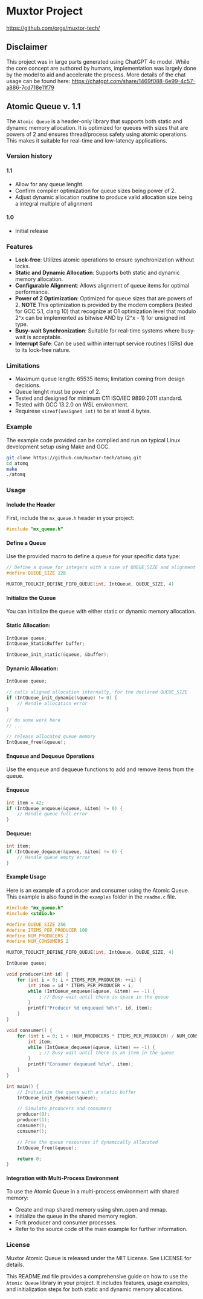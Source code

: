 # Muxtor Project

https://github.com/orgs/muxtor-tech/

## Disclaimer

This project was in large parts generated using ChatGPT 4o model. While the core concept are authored by humans, implementation was largely done by the model to aid and accelerate the process.
More details of the chat usage can be found here: https://chatgpt.com/share/1469f088-6e99-4c57-a886-7cd718e11f79

## Atomic Queue v. 1.1

The `Atomic Queue` is a header-only library that supports both static and dynamic memory allocation. It is optimized for queues with sizes that are powers of 2 and ensures thread/process safety using atomic operations. This makes it suitable for real-time and low-latency applications.

### Version history

#### 1.1
- Allow for any queue lenght.
- Confirm compiler optimization for queue sizes being power of 2.
- Adjust dynamic allocation routine to produce valid allocation size being a integral multiple of alignment

#### 1.0
- Initial release

### Features

- **Lock-free**: Utilizes atomic operations to ensure synchronization without locks.
- **Static and Dynamic Allocation**: Supports both static and dynamic memory allocation.
- **Configurable Alignment**: Allows alignment of queue items for optimal performance.
- **Power of 2 Optimization**: Optimized for queue sizes that are powers of 2. **NOTE** This optimization is provided by the modern compliers (tested for GCC 5.1, clang 10) that recognize at O1 optimization level that modulo 2^x can be implemented as bitwise AND by (2^x - 1) for unsigned int type.
- **Busy-wait Synchronization**: Suitable for real-time systems where busy-wait is acceptable.
- **Interrupt Safe**: Can be used within interrupt service routines (ISRs) due to its lock-free nature.


### Limitations

- Maximum queue length: 65535 items; limitation coming from design decisions.
- Queue lenght must be power of 2.
- Tested and designed for minimum C11 ISO/IEC 9899:2011 standard.
- Tested with GCC 13.2.0 on WSL environment.
- Requirese `sizeof(unsigned int)` to be at least 4 bytes.

### Example

The example code provided can be complied and run on typical Linux development setup using Make and GCC.

```bash
git clone https://github.com/muxtor-tech/atomq.git
cd atomq
make
./atomq
```

### Usage

#### Include the Header

First, include the `mx_queue.h` header in your project:

```c
#include "mx_queue.h"
```

#### Define a Queue
Use the provided macro to define a queue for your specific data type:

```c
// Define a queue for integers with a size of QUEUE_SIZE and alignment of 4 bytes
#define QUEUE_SIZE 128

MUXTOR_TOOLKIT_DEFINE_FIFO_QUEUE(int, IntQueue, QUEUE_SIZE, 4)
```

#### Initialize the Queue
You can initialize the queue with either static or dynamic memory allocation.

#### Static Allocation:

```c
IntQueue queue;
IntQueue_StaticBuffer buffer;

IntQueue_init_static(&queue, &buffer);
```

#### Dynamic Allocation:

```c
IntQueue queue;

// calls aligned allocation internally, for the declared QUEUE_SIZE
if (IntQueue_init_dynamic(&queue) != 0) {
    // Handle allocation error
}

// do some work here
// ...

// release allocated queue memory
IntQueue_free(&queue);
```

#### Enqueue and Dequeue Operations
Use the enqueue and dequeue functions to add and remove items from the queue.


#### Enqueue
```c
int item = 42;
if (IntQueue_enqueue(&queue, &item) != 0) {
    // Handle queue full error
}
```

#### Dequeue:

```c
int item;
if (IntQueue_dequeue(&queue, &item) != 0) {
    // Handle queue empty error
}
```

#### Example Usage
Here is an example of a producer and consumer using the Atomic Queue. This example is also found in the `examples` folder in the `readme.c` file.

```c
#include "mx_queue.h"
#include <stdio.h>

#define QUEUE_SIZE 256
#define ITEMS_PER_PRODUCER 100
#define NUM_PRODUCERS 2
#define NUM_CONSUMERS 2

MUXTOR_TOOLKIT_DEFINE_FIFO_QUEUE(int, IntQueue, QUEUE_SIZE, 4)

IntQueue queue;

void producer(int id) {
    for (int i = 0; i < ITEMS_PER_PRODUCER; ++i) {
        int item = id * ITEMS_PER_PRODUCER + i;
        while (IntQueue_enqueue(&queue, &item) == -1) {
            ; // Busy-wait until there is space in the queue
        }
        printf("Producer %d enqueued %d\n", id, item);
    }
}

void consumer() {
    for (int i = 0; i < (NUM_PRODUCERS * ITEMS_PER_PRODUCER) / NUM_CONSUMERS; ++i) {
        int item;
        while (IntQueue_dequeue(&queue, &item) == -1) {
            ; // Busy-wait until there is an item in the queue
        }
        printf("Consumer dequeued %d\n", item);
    }
}

int main() {
    // Initialize the queue with a static buffer
    IntQueue_init_dynamic(&queue);

    // Simulate producers and consumers
    producer(0);
    producer(1);
    consumer();
    consumer();

    // Free the queue resources if dynamically allocated
    IntQueue_free(&queue);

    return 0;
}
```

#### Integration with Multi-Process Environment
To use the Atomic Queue in a multi-process environment with shared memory:

- Create and map shared memory using shm_open and mmap.
- Initialize the queue in the shared memory region.
- Fork producer and consumer processes.
- Refer to the source code of the main example for further information.

### License
Muxtor Atomic Queue is released under the MIT License. See LICENSE for details.

This README.md file provides a comprehensive guide on how to use the `Atomic Queue` library in your project. It includes features, usage examples, and initialization steps for both static and dynamic memory allocations.
